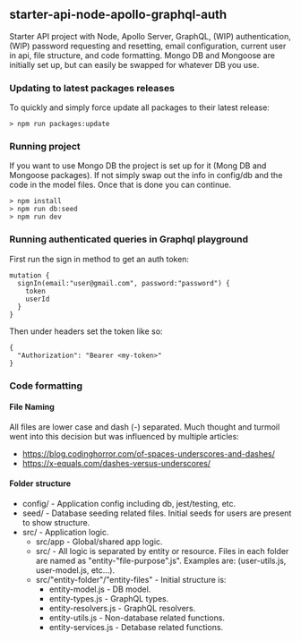 ## starter-api-node-apollo-graphql-auth

Starter API project with Node, Apollo Server, GraphQL, (WIP) authentication, (WIP) password requesting and resetting, email configuration, current user in api, file structure, and code formatting. Mongo DB and Mongoose are initially set up, but can easily be swapped for whatever DB you use.

### Updating to latest packages releases

To quickly and simply force update all packages to their latest release:

```
> npm run packages:update
```

### Running project
If you want to use Mongo DB the project is set up for it (Mong DB and Mongoose packages). If not simply swap out the info in config/db and the code in the model files. Once that is done you can continue.

```
> npm install
> npm run db:seed
> npm run dev
```

### Running authenticated queries in Graphql playground

First run the sign in method to get an auth token:

```
mutation {
  signIn(email:"user@gmail.com", password:"password") {
    token
    userId
  }
}
```

Then under headers set the token like so:

```
{
  "Authorization": "Bearer <my-token>"
}
```

### Code formatting

#### File Naming

All files are lower case and dash (-) separated. Much thought and turmoil went into this decision but was influenced by multiple articles:

- https://blog.codinghorror.com/of-spaces-underscores-and-dashes/
- https://x-equals.com/dashes-versus-underscores/

#### Folder structure

- config/ - Application config including db, jest/testing, etc.
- seed/ - Database seeding related files. Initial seeds for users are present to show structure.
- src/ - Application logic.
  - src/app - Global/shared app logic.
  - src/<entity-folder> - All logic is separated by entity or resource. Files in each folder are named as "entity-"file-purpose".js". Examples are: (user-utils.js, user-model.js, etc...).
  - src/"entity-folder"/"entity-files" - Initial structure is:
    - entity-model.js - DB model.
    - entity-types.js - GraphQL types.
    - entity-resolvers.js - GraphQL resolvers.
    - entity-utils.js - Non-database related functions.
    - entity-services.js - Detabase related functions.

